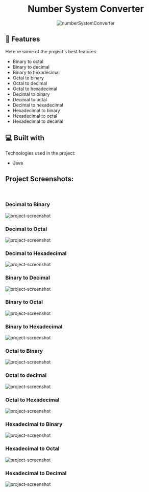 
<h1 align="center" id="title">Number System Converter</h1>

<p align="center"><img src="https://socialify.git.ci/shuraimi/numberSystemConverter/image?description=1&forks=1&issues=1&logo=https%3A%2F%2Fuser-images.githubusercontent.com%2F92625656%2F206987469-4cac2dd5-94aa-42ee-9d63-403550fa2b60.png&name=1&owner=1&pattern=Plus&pulls=1&stargazers=1&theme=Dark" alt="numberSystemConverter" width="auto" /></p>

  
  
<h2>🧐 Features</h2>

Here're some of the project's best features:

*   Binary to octal
*   Binary to decimal
*   Binary to hexadecimal
*   Octal to binary
*   Octal to decimal
*   Octal to hexadecimal
*   Decimal to binary
*   Decimal to octal
*   Decimal to hexadecimal
*   Hexadecimal to binary
*   Hexadecimal to octal
*   Hexadecimal to decimal

  
  
<h2>💻 Built with</h2>

Technologies used in the project:

*   Java
<h2>Project Screenshots:</h2>

<br>
<h3>Decimal to Binary</h3>
<img src="https://user-images.githubusercontent.com/92625656/206917877-c09e48d3-0949-4111-92ac-86962b670ead.png" alt="project-screenshot" width="auto" >

<br>
<h3>Decimal to Octal</h3>

<img src="https://user-images.githubusercontent.com/92625656/206918096-18852dd9-5cad-44ae-8c22-a8038a544abb.png" alt="project-screenshot" width="auto" >

<br>
<h3>Decimal to Hexadecimal</h3>
<img src="https://user-images.githubusercontent.com/92625656/206918141-11e9b2c5-7f66-4c99-b30a-a3ea32368da3.png" alt="project-screenshot" width="auto" >

<br>
<h3>Binary to Decimal</h3>
<img src="https://user-images.githubusercontent.com/92625656/206918168-c912e90b-1c32-4fe5-bcd0-e34b3e3271f1.png" alt="project-screenshot" width="auto" >

<br>
<h3>Binary to Octal</h3>
<img src="https://user-images.githubusercontent.com/92625656/206918189-dd50c9ee-b0af-43d9-9eaf-2dcd70587173.png" alt="project-screenshot" width="auto" >

<br>
<h3>Binary to Hexadecimal</h3>
<img src="https://user-images.githubusercontent.com/92625656/206918238-dafe3bd4-6ee5-4fa9-889b-de3da46a2a74.png" alt="project-screenshot" width="auto" >

<br>
<h3>Octal to Binary</h3>
<img src="https://user-images.githubusercontent.com/92625656/206918288-cee0aad9-db8c-4c7e-9fb9-2f0bccfd7596.png" alt="project-screenshot" width="auto" >

<br>
<h3>Octal to decimal</h3>
<img src="https://user-images.githubusercontent.com/92625656/206918310-e6051787-0ab9-4ceb-b19e-f1615ef0d5bd.png" alt="project-screenshot" width="auto" >

<br>
<h3>Octal to Hexadecimal</h3>
<img src="https://user-images.githubusercontent.com/92625656/206918340-db4da3f8-c575-48ee-84ef-a713460142c6.png" alt="project-screenshot" width="auto" >
<br>
<h3>Hexadecimal to Binary</h3>
<img src="https://user-images.githubusercontent.com/92625656/207010415-6f6c91bd-f523-48f1-a271-6a466bd30475.png" alt="project-screenshot" width="auto">
<br>
<h3>Hexadecimal to Octal</h3>
<img src="https://user-images.githubusercontent.com/92625656/207010569-7117d59b-547b-4179-824b-fde4a3af4ce2.png" alt="project-screenshot" width="auto">
<br>
<h3>Hexadecimal to Decimal</h3>
<img src="https://user-images.githubusercontent.com/92625656/207010682-d4dc5bd9-04ae-4b90-85b8-616369d63480.png" alt="project-screenshot" width="auto">
